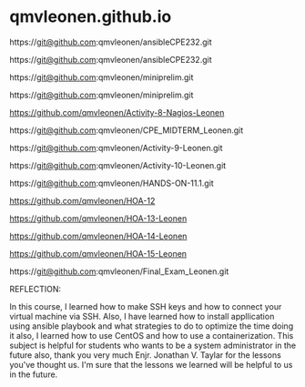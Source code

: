 # qmvleonen.github.io

https://git@github.com:qmvleonen/ansibleCPE232.git

https://git@github.com:qmvleonen/ansibleCPE232.git

https://git@github.com:qmvleonen/miniprelim.git

https://git@github.com:qmvleonen/miniprelim.git

https://github.com/qmvleonen/Activity-8-Nagios-Leonen

https://git@github.com:qmvleonen/CPE_MIDTERM_Leonen.git

https://git@github.com:qmvleonen/Activity-9-Leonen.git

https://git@github.com:qmvleonen/Activity-10-Leonen.git

https://git@github.com:qmvleonen/HANDS-ON-11.1.git

https://github.com/qmvleonen/HOA-12

https://github.com/qmvleonen/HOA-13-Leonen

https://github.com/qmvleonen/HOA-14-Leonen

https://github.com/qmvleonen/HOA-15-Leonen

https://git@github.com:qmvleonen/Final_Exam_Leonen.git

REFLECTION:

In this course, I learned how to make SSH keys and how to connect your virtual machine via SSH. Also, I have learned how to install appllication using ansible playbook and what strategies to do to optimize the time doing it also, I learned how to use CentOS and how to use a containerization. This subject is helpful for students who wants to be a system administrator in the future also, thank you very much Enjr. Jonathan V. Taylar for the lessons you've thought us. I'm sure that the lessons we learned will be helpful to us in the future. 
